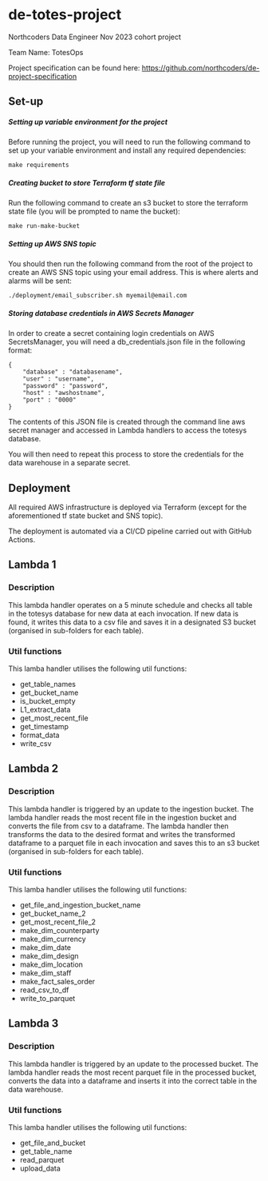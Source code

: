 # de-totes-project

Northcoders Data Engineer Nov 2023 cohort project

Team Name: TotesOps

Project specification can be found here: https://github.com/northcoders/de-project-specification

## Set-up
##### Setting up variable environment for the project
Before running the project, you will need to run the following command to set up your variable environment and install any required dependencies:

`make requirements`

##### Creating bucket to store Terraform tf state file
Run the following command to create an s3 bucket to store the terraform state file (you will be prompted to name the bucket):

`make run-make-bucket`

##### Setting up AWS SNS topic
You should then run the following command from the root of the project to create an AWS SNS topic using your email address. This is where alerts and alarms will be sent:

`./deployment/email_subscriber.sh myemail@email.com`

##### Storing database credentials in AWS Secrets Manager
In order to create a secret containing login credentials on AWS SecretsManager, you will need a db_credentials.json file in the following format:

```
{ 
    "database" : "databasename",
    "user" : "username",
    "password" : "password",
    "host" : "awshostname",
    "port" : "0000"
}
```

The contents of this JSON file is created through the command line aws secret manager and accessed in Lambda handlers to access the totesys database.

You will then need to repeat this process to store the credentials for the data warehouse in a separate secret.

## Deployment
All required AWS infrastructure is deployed via Terraform (except for the aforementioned tf state bucket and SNS topic).

The deployment is automated via a CI/CD pipeline carried out with GitHub Actions.


## Lambda 1

### Description
This lambda handler operates on a 5 minute schedule and checks all table in the totesys database for new data at each invocation.
If new data is found, it writes this data to a csv file and saves it in a designated S3 bucket (organised in sub-folders for each table).


### Util functions
This lamba handler utilises the following util functions:
- get_table_names
- get_bucket_name
- is_bucket_empty
- L1_extract_data
- get_most_recent_file
- get_timestamp
- format_data
- write_csv

## Lambda 2

### Description
This lambda handler is triggered by an update to the ingestion bucket. The lambda handler reads the most recent file in the ingestion bucket and converts the file from csv to a dataframe. The lambda handler then transforms the data to the desired format and writes the transformed dataframe to a parquet file in each invocation and saves this to an s3 bucket (organised in sub-folders for each table).

### Util functions
This lamba handler utilises the following util functions:

- get_file_and_ingestion_bucket_name
- get_bucket_name_2
- get_most_recent_file_2
- make_dim_counterparty
- make_dim_currency
- make_dim_date
- make_dim_design
- make_dim_location
- make_dim_staff
- make_fact_sales_order
- read_csv_to_df
- write_to_parquet

## Lambda 3

### Description
This lambda handler is triggered by an update to the processed bucket. The lambda handler reads the most recent parquet file in the processed bucket, converts the data into a dataframe and inserts it into the correct table in the data warehouse.

### Util functions
This lamba handler utilises the following util functions:

- get_file_and_bucket
- get_table_name
- read_parquet
- upload_data


